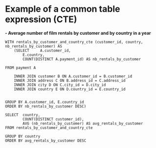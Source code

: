 # Example of a common table expression (CTE)

**- Average number of film rentals by customer and by country in a year**

```
WITH rentals_by_customer_and_country_cte (customer_id, country, nb_rentals_by_customer) AS
	(SELECT 	A.customer_id,
		E.country,
		COUNT(DISTINCT A.payment_id) AS nb_rentals_by_customer

FROM payment A

	INNER JOIN customer B ON A.customer_id = B.customer_id
	INNER JOIN address C ON B.address_id = C.address_id
	INNER JOIN city D ON C.city_id = D.city_id
	INNER JOIN country E ON D.country_id = E.country_id


GROUP BY A.customer_id, E.country_id
ORDER BY nb_rentals_by_customer DESC)

SELECT 	country,
		COUNT(DISTINCT customer_id),
		AVG (nb_rentals_by_customer) AS avg_rentals_by_customer
FROM rentals_by_customer_and_country_cte

GROUP BY country
ORDER BY avg_rentals_by_customer DESC
```
